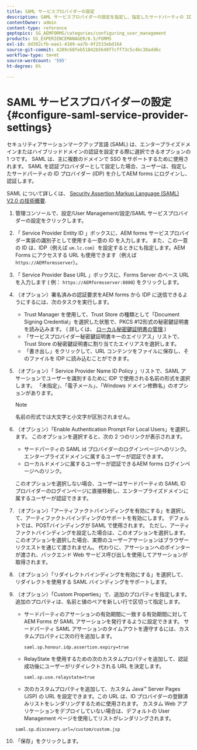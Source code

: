 ```yaml
---
title: SAML サービスプロバイダーの設定
description: SAML サービスプロバイダーの設定を指定し、指定したサードパーティの ID プロバイダー (IDP) を介したAEM forms へのログインと認証をユーザーに許可することができます。
contentOwner: admin
content-type: reference
geptopics: SG_AEMFORMS/categories/configuring_user_management
products: SG_EXPERIENCEMANAGER/6.5/FORMS
exl-id: dd302cfb-eae1-4189-aa7b-9f2533ebd164
source-git-commit: 4289c68feb51842b5649f7cff73c5c4bc38add6c
workflow-type: tm+mt
source-wordcount: '595'
ht-degree: 6%

---
```


# SAML サービスプロバイダーの設定{#configure-saml-service-provider-settings}

セキュリティアサーションマークアップ言語 (SAML) は、エンタープライズドメインまたはハイブリッドドメインの認証を設定する際に選択できるオプションの 1 つです。 SAML は、主に複数のドメインで SSO をサポートするために使用されます。 SAML を認証プロバイダーとして設定した場合、ユーザーは、指定したサードパーティの ID プロバイダー (IDP) を介してAEM forms にログインし、認証します。

SAML について詳しくは、 [Security Assertion Markup Language (SAML) V2.0 の技術概要](http://docs.oasis-open.org/security/saml/Post2.0/sstc-saml-tech-overview-2.0.html).

1. 管理コンソールで、設定/User Management/設定/SAML サービスプロバイダーの設定をクリックします。
1. 「 Service Provider Entity ID 」ボックスに、AEM forms サービスプロバイダー実装の識別子として使用する一意の ID を入力します。 また、この一意の ID は、IDP（例えば `um.lc.com`）を設定するときにも指定します。AEM Forms にアクセスする URL も使用できます（例えば `https://AEMformsserver`）。
1. 「 Service Provider Base URL 」ボックスに、Forms Server のベース URL を入力します ( 例： `https://AEMformsserver:8080`) をクリックします。
1. （オプション）署名済みの認証要求をAEM forms から IDP に送信できるようにするには、次のタスクを実行します。

   * Trust Manager を使用して、Trust Store の種類として「Document Signing Credential」を選択した状態で、PKCS #12形式の秘密鍵証明書を読み込みます。 ( 詳しくは、 [ローカル秘密鍵証明書の管理](/help/forms/using/admin-help/local-credentials.md#managing-local-credentials).)
   * 「サービスプロバイダー秘密鍵証明書キーのエイリアス」リストで、Trust Store の秘密鍵証明書に割り当てたエイリアスを選択します。
   * 「書き出し」をクリックして、URL コンテンツをファイルに保存し、そのファイルを IDP に読み込むことができます。

1. （オプション）「 Service Provider Name ID Policy 」リストで、SAML アサーションでユーザーを識別するために IDP で使用される名前の形式を選択します。 「未指定」、「電子メール」、「Windows ドメイン修飾名」のオプションがあります。

   >[!NOTE]
   >
   >名前の形式では大文字と小文字が区別されません。

1. （オプション）「Enable Authentication Prompt For Local Users」を選択します。 このオプションを選択すると、次の 2 つのリンクが表示されます。

   * サードパーティの SAML id プロバイダーのログインページへのリンク。エンタープライズドメインに属するユーザーが認証できます。
   * ローカルドメインに属するユーザーが認証できるAEM forms ログインページへのリンク。

   このオプションを選択しない場合、ユーザーはサードパーティの SAML ID プロバイダーのログインページに直接移動し、エンタープライズドメインに属するユーザーが認証できます。

1. （オプション）「アーティファクトバインディングを有効にする」を選択して、アーティファクトバインディングのサポートを有効にします。 デフォルトでは、POSTバインディングが SAML で使用されます。 ただし、アーティファクトバインディングを設定した場合は、このオプションを選択します。 このオプションを選択した場合、実際のユーザーアサーションはブラウザーリクエストを通じて渡されません。 代わりに、アサーションへのポインターが渡され、バックエンド Web サービス呼び出しを使用してアサーションが取得されます。
1. （オプション）「リダイレクトバインディングを有効にする」を選択して、リダイレクトを使用する SAML バインディングをサポートします。
1. （オプション）「Custom Properties」で、追加のプロパティを指定します。 追加のプロパティは、名前と値のペアを新しい行で区切って指定します。

   * サードパーティのアサーションの有効期間に一致する有効期間に対してAEM Forms が SAML アサーションを発行するように設定できます。 サードパーティ SAML アサーションのタイムアウトを遵守するには、カスタムプロパティに次の行を追加します。

     `saml.sp.honour.idp.assertion.expiry=true`

   * RelayState を使用するための次のカスタムプロパティを追加して、認証成功後にユーザーがリダイレクトされる URL を決定します。

     `saml.sp.use.relaystate=true`

   * 次のカスタムプロパティを追加して、カスタム Java™ Server Pages (JSP) の URL を設定できます。この URL は、ID プロバイダーの登録済みリストをレンダリングするために使用されます。 カスタム Web アプリケーションをデプロイしていない場合は、デフォルトの User Management ページを使用してリストがレンダリングされます。

   `saml.sp.discovery.url=/custom/custom.jsp`

1. 「保存」をクリックします。
